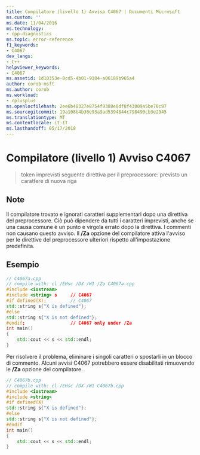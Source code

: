 ```yaml
---
title: Compilatore (livello 1) Avviso C4067 | Documenti Microsoft
ms.custom: ''
ms.date: 11/04/2016
ms.technology:
- cpp-diagnostics
ms.topic: error-reference
f1_keywords:
- C4067
dev_langs:
- C++
helpviewer_keywords:
- C4067
ms.assetid: 1d10353e-8cd5-4b01-9184-a06189b965a4
author: corob-msft
ms.author: corob
ms.workload:
- cplusplus
ms.openlocfilehash: 2ee6b48327e8754f9388e0df8f43009a5be70c97
ms.sourcegitcommit: 19a108b4b30e93a9ad5394844c798490cb3e2945
ms.translationtype: MT
ms.contentlocale: it-IT
ms.lasthandoff: 05/17/2018
---
```

# <a name="compiler-warning-level-1-c4067"></a>Compilatore (livello 1) Avviso C4067

> token imprevisti seguente direttiva per il preprocessore: previsto un carattere di nuova riga

## <a name="remarks"></a>Note

Il compilatore trovato e ignorati caratteri supplementari dopo una direttiva del preprocessore. Ciò può dipendere da tutti i caratteri imprevisti, anche se una causa comune è un punto e virgola errato dopo la direttiva. I commenti non causano questo avviso. Il **/Za** opzione del compilatore attiva l'avviso per le direttive del preprocessore ulteriori rispetto all'impostazione predefinita.

## <a name="example"></a>Esempio

```cpp
// C4067a.cpp
// compile with: cl /EHsc /DX /W1 /Za C4067a.cpp
#include <iostream>
#include <string> s     // C4067
#if defined(X);         // C4067
std::string s{"X is defined"};
#else
std::string s{"X is not defined"};
#endif;                 // C4067 only under /Za
int main()
{
    std::cout << s << std::endl;
}
```

Per risolvere il problema, eliminare i singoli caratteri o spostarli in un blocco di commento. Alcuni avvisi C4067 potrebbero essere disabilitati rimuovendo le **/Za** opzione del compilatore.

```cpp
// C4067b.cpp
// compile with: cl /EHsc /DX /W1 C4067b.cpp
#include <iostream>
#include <string>
#if defined(X)
std::string s{"X is defined"};
#else
std::string s{"X is not defined"};
#endif
int main()
{
    std::cout << s << std::endl;
}
```